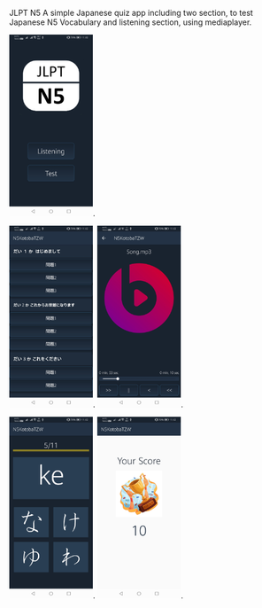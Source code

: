 JLPT N5 
A simple Japanese quiz app including two section,
to test Japanese N5 Vocabulary and listening section, using mediaplayer.


<img src="/screenshots/a.jpg" width="30%">. 


<img src="/screenshots/b.jpg" width="30%">.  <img src="/screenshots/c.jpg" width="30%">.


<img src="/screenshots/d.jpg" width="30%">.  <img src="/screenshots/e.jpg" width="30%">.
